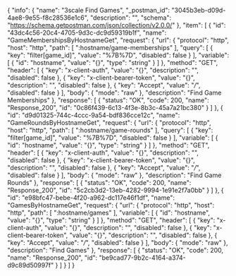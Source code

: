 {
  "info": {
    "name": "3scale Find Games",
    "_postman_id": "3045b3eb-d09d-4ae8-9e55-f8c28536e1c6",
    "description": "",
    "schema": "https://schema.getpostman.com/json/collection/v2.0.0/"
  },
  "item": [
    {
      "id": "43dc4c56-20c4-4705-9d3c-dc9d59319b1f",
      "name": "GameMembershipsByHostnameGet",
      "request": {
        "url": {
          "protocol": "http",
          "host": "http",
          "path": [
            ":hostname/game-memberships"
          ],
          "query": [
            {
              "key": "filter[game_id]",
              "value": "%7B%7D",
              "disabled": false
            }
          ],
          "variable": [
            {
              "id": "hostname",
              "value": "{}",
              "type": "string"
            }
          ]
        },
        "method": "GET",
        "header": [
          {
            "key": "x-client-auth",
            "value": "{}",
            "description": "",
            "disabled": false
          },
          {
            "key": "x-client-bearer-token",
            "value": "{}",
            "description": "",
            "disabled": false
          },
          {
            "key": "Accept",
            "value": "*/*",
            "disabled": false
          }
        ],
        "body": {
          "mode": "raw"
        },
        "description": "Find Game Memberships"
      },
      "response": [
        {
          "status": "OK",
          "code": 200,
          "name": "Response_200",
          "id": "0c86f439-6c13-4f3e-8b3c-45a7a21bc380"
        }
      ]
    },
    {
      "id": "d9d01325-744c-4ccc-9a54-bdf836cce12c",
      "name": "GameRoundsByHostnameGet",
      "request": {
        "url": {
          "protocol": "http",
          "host": "http",
          "path": [
            ":hostname/game-rounds"
          ],
          "query": [
            {
              "key": "filter[game_id]",
              "value": "%7B%7D",
              "disabled": false
            }
          ],
          "variable": [
            {
              "id": "hostname",
              "value": "{}",
              "type": "string"
            }
          ]
        },
        "method": "GET",
        "header": [
          {
            "key": "x-client-auth",
            "value": "{}",
            "description": "",
            "disabled": false
          },
          {
            "key": "x-client-bearer-token",
            "value": "{}",
            "description": "",
            "disabled": false
          },
          {
            "key": "Accept",
            "value": "*/*",
            "disabled": false
          }
        ],
        "body": {
          "mode": "raw"
        },
        "description": "Find Game Rounds"
      },
      "response": [
        {
          "status": "OK",
          "code": 200,
          "name": "Response_200",
          "id": "5c2cb3d2-13eb-4282-9994-1e91e2f7a0bb"
        }
      ]
    },
    {
      "id": "e98bfc47-bebe-4f20-a962-dc117e46f1df",
      "name": "GamesByHostnameGet",
      "request": {
        "url": {
          "protocol": "http",
          "host": "http",
          "path": [
            ":hostname/games"
          ],
          "variable": [
            {
              "id": "hostname",
              "value": "{}",
              "type": "string"
            }
          ]
        },
        "method": "GET",
        "header": [
          {
            "key": "x-client-auth",
            "value": "{}",
            "description": "",
            "disabled": false
          },
          {
            "key": "x-client-bearer-token",
            "value": "{}",
            "description": "",
            "disabled": false
          },
          {
            "key": "Accept",
            "value": "*/*",
            "disabled": false
          }
        ],
        "body": {
          "mode": "raw"
        },
        "description": "Find Games"
      },
      "response": [
        {
          "status": "OK",
          "code": 200,
          "name": "Response_200",
          "id": "be9cad77-9b2c-4164-a374-d9c89d50997f"
        }
      ]
    }
  ]
}